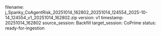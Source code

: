 filename: j_Spanky_CoAgentRisk_20251014_162802_20251014_124554_2025-10-14_124554_v1_20251014_162802.zip
version: v1
timestamp: 20251014_162802
source_session: Backfill
target_session: CoPrime
status: ready-for-ingestion
